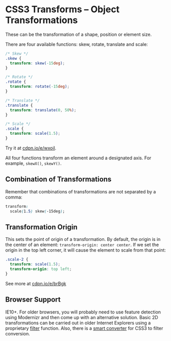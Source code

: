 CSS3 Transforms – Object Transformations
========================================

These can be the transformation of a shape, position or element size.

There are four available functions: skew, rotate, translate and scale:

```css
/* Skew */
.skew {
  transform: skew(-15deg);
}

/* Rotate */
.rotate {
  transform: rotate(-15deg);
}

/* Translate */
.translate {
  transform: translate(0, 50%);
}

/* Scale */
.scale {
  transform: scale(1.5);
}
```

Try it at [cdpn.io/e/wxoil](http://cdpn.io/e/wxoil).

All four functions transform an element around a designated axis. For example,
`skewX()`, `skewY()`.

Combination of Transformations
------------------------------

Remember that combinations of transformations are not separated by a comma:

```css
transform:
  scale(1.5) skew(-15deg);
```


Transformation Origin
---------------------

This sets the point of origin of a transformation. By default, the origin is in
the center of an element: `transform-origin: center center`. If we set the
origin in the top left corner, it will cause the element to scale from that
point:

```css
.scale-2 {
  transform: scale(1.5);
  transform-origin: top left;
}
```

See more at [cdpn.io/e/brBgk](http://cdpn.io/e/brBgk)

Browser Support
---------------

IE10+. For older browsers, you will probably need to use feature detection using
Modernizr and then come up with an alternative solution. Basic 2D
transformations can be carried out in older Internet Explorers using a
proprietary
[filter](http://msdn.microsoft.com/en-us/library/ms533014%28VS.85%29.aspx)
function. Also, there is a [smart
converter](ttp://www.useragentman.com/IETransformsTranslator/) for CSS3 to
filter conversion.
